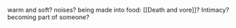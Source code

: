warm and soft? noises? being made into food: [[Death and vore]]? Intimacy? becoming part of someone?